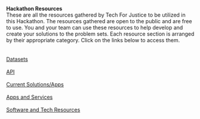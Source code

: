 <strong>Hackathon Resources</strong><br>
These are all the resources gathered by Tech For Justice to be utilized in this Hackathon. The resources gathered are open to the public and are free to use. You and your team can use these resources to help develop and create your solutions to the problem sets. Each resource section is arranged by their appropriate category. Click on the links below to access them.<br>
<br>
<br>
<a href="https://github.com/TechForJustice/Datasets-API-Tech-Resources/blob/master/Datasets.md">Datasets</a><br>
<br>
<a href="https://github.com/TechForJustice/Datasets-API-Tech-Resources/blob/master/API.md">API</a><br>
<br>
<a href="https://github.com/TechForJustice/Datasets-API-Tech-Resources/blob/master/Current-Solutions-and-Apps.md">Current Solutions/Apps</a><br>
<br>
<a href="https://github.com/TechForJustice/Datasets-API-Tech-Resources/blob/master/Apps%20%26%20Services.md">Apps and Services</a><br>
<br>
<a href="https://github.com/TechForJustice/Datasets-API-Tech-Resources/blob/master/Software%20and%20Tech%20.md">Software and Tech Resources</a><br>




